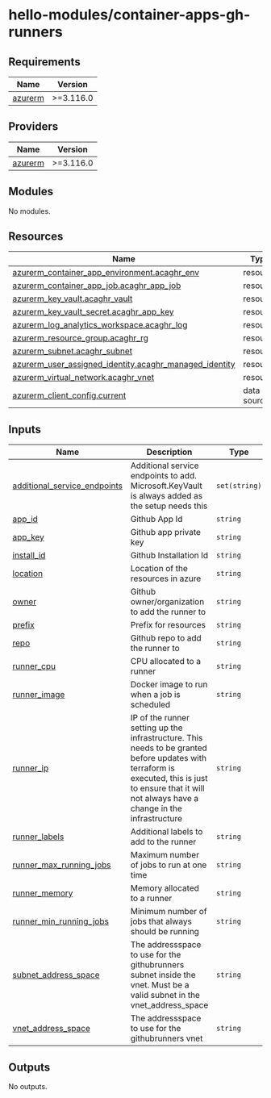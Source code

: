 # hello-modules/container-apps-gh-runners

<!-- BEGIN_TF_DOCS -->
## Requirements

| Name | Version |
|------|---------|
| <a name="requirement_azurerm"></a> [azurerm](#requirement\_azurerm) | >=3.116.0 |

## Providers

| Name | Version |
|------|---------|
| <a name="provider_azurerm"></a> [azurerm](#provider\_azurerm) | >=3.116.0 |

## Modules

No modules.

## Resources

| Name | Type |
|------|------|
| [azurerm_container_app_environment.acaghr_env](https://registry.terraform.io/providers/hashicorp/azurerm/latest/docs/resources/container_app_environment) | resource |
| [azurerm_container_app_job.acaghr_app_job](https://registry.terraform.io/providers/hashicorp/azurerm/latest/docs/resources/container_app_job) | resource |
| [azurerm_key_vault.acaghr_vault](https://registry.terraform.io/providers/hashicorp/azurerm/latest/docs/resources/key_vault) | resource |
| [azurerm_key_vault_secret.acaghr_app_key](https://registry.terraform.io/providers/hashicorp/azurerm/latest/docs/resources/key_vault_secret) | resource |
| [azurerm_log_analytics_workspace.acaghr_log](https://registry.terraform.io/providers/hashicorp/azurerm/latest/docs/resources/log_analytics_workspace) | resource |
| [azurerm_resource_group.acaghr_rg](https://registry.terraform.io/providers/hashicorp/azurerm/latest/docs/resources/resource_group) | resource |
| [azurerm_subnet.acaghr_subnet](https://registry.terraform.io/providers/hashicorp/azurerm/latest/docs/resources/subnet) | resource |
| [azurerm_user_assigned_identity.acaghr_managed_identity](https://registry.terraform.io/providers/hashicorp/azurerm/latest/docs/resources/user_assigned_identity) | resource |
| [azurerm_virtual_network.acaghr_vnet](https://registry.terraform.io/providers/hashicorp/azurerm/latest/docs/resources/virtual_network) | resource |
| [azurerm_client_config.current](https://registry.terraform.io/providers/hashicorp/azurerm/latest/docs/data-sources/client_config) | data source |

## Inputs

| Name | Description | Type | Default | Required |
|------|-------------|------|---------|:--------:|
| <a name="input_additional_service_endpoints"></a> [additional\_service\_endpoints](#input\_additional\_service\_endpoints) | Additional service endpoints to add. Microsoft.KeyVault is always added as the setup needs this | `set(string)` | `[]` | no |
| <a name="input_app_id"></a> [app\_id](#input\_app\_id) | Github App Id | `string` | n/a | yes |
| <a name="input_app_key"></a> [app\_key](#input\_app\_key) | Github app private key | `string` | n/a | yes |
| <a name="input_install_id"></a> [install\_id](#input\_install\_id) | Github Installation Id | `string` | n/a | yes |
| <a name="input_location"></a> [location](#input\_location) | Location of the resources in azure | `string` | `"norwayeast"` | no |
| <a name="input_owner"></a> [owner](#input\_owner) | Github owner/organization to add the runner to | `string` | n/a | yes |
| <a name="input_prefix"></a> [prefix](#input\_prefix) | Prefix for resources | `string` | `"demo"` | no |
| <a name="input_repo"></a> [repo](#input\_repo) | Github repo to add the runner to | `string` | n/a | yes |
| <a name="input_runner_cpu"></a> [runner\_cpu](#input\_runner\_cpu) | CPU allocated to a runner | `string` | `"0.5"` | no |
| <a name="input_runner_image"></a> [runner\_image](#input\_runner\_image) | Docker image to run when a job is scheduled | `string` | `"ghcr.io/tjololo/github-runner-keda:v0.1.3"` | no |
| <a name="input_runner_ip"></a> [runner\_ip](#input\_runner\_ip) | IP of the runner setting up the infrastructure. This needs to be granted before updates with terraform is executed, this is just to ensure that it will not always have a change in the infrastructure | `string` | `""` | no |
| <a name="input_runner_labels"></a> [runner\_labels](#input\_runner\_labels) | Additional labels to add to the runner | `string` | `"default"` | no |
| <a name="input_runner_max_running_jobs"></a> [runner\_max\_running\_jobs](#input\_runner\_max\_running\_jobs) | Maximum number of jobs to run at one time | `string` | `"20"` | no |
| <a name="input_runner_memory"></a> [runner\_memory](#input\_runner\_memory) | Memory allocated to a runner | `string` | `"1Gi"` | no |
| <a name="input_runner_min_running_jobs"></a> [runner\_min\_running\_jobs](#input\_runner\_min\_running\_jobs) | Minimum number of jobs that always should be running | `string` | `"0"` | no |
| <a name="input_subnet_address_space"></a> [subnet\_address\_space](#input\_subnet\_address\_space) | The addressspace to use for the githubrunners subnet inside the vnet. Must be a valid subnet in the vnet\_address\_space | `string` | `"10.128.0.0/23"` | no |
| <a name="input_vnet_address_space"></a> [vnet\_address\_space](#input\_vnet\_address\_space) | The addressspace to use for the githubrunners vnet | `string` | `"10.128.0.0/16"` | no |

## Outputs

No outputs.
<!-- END_TF_DOCS -->